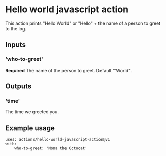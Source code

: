# Hello world javascript action

This action prints "Hello World" or "Hello" + the name of a person to greet to the log.

## Inputs

### 'who-to-greet'

**Required** The name of the person to greet. Default '"World"'.

## Outputs

### 'time'

The time we greeted you.

## Example usage

```
uses: actions/hello-world-javascript-action@v1
with:
	who-to-greet: 'Mona the Octocat'
```
